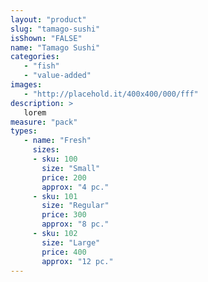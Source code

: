 ```yaml
---
layout: "product"
slug: "tamago-sushi"
isShown: "FALSE"
name: "Tamago Sushi"
categories:
   - "fish"
   - "value-added"
images:
   - "http://placehold.it/400x400/000/fff"
description: >
   lorem
measure: "pack"
types: 
   - name: "Fresh"
     sizes: 
     - sku: 100
       size: "Small"
       price: 200
       approx: "4 pc."
     - sku: 101
       size: "Regular"
       price: 300
       approx: "8 pc."
     - sku: 102
       size: "Large"
       price: 400
       approx: "12 pc."
---
```

